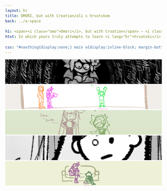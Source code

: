 ```yaml
---
layout: hr
title: OMORI, but with Croatian/ali s hrvatskom
back: ../a-space

h1: <span><i class="omo">Omori</i>, but with Croatian</span> – <i class="omo">Omori</i>, <i lang="hr">ali s hrvatskom</i>
htxt: In which yours truly attempts to learn <i lang="hr">hrvatski</i> (Croatian language), and a one-off pun turns into a piecemeal continuity.

css: "#navthing{display:none;} main a{display:inline-block; margin-bottom:.5em;} main a:hover,main a:focus,main a:active{opacity:.65;} main a:first-of-type img{border-radius:5px 5px 0 0;} main a:last-of-type img{border-radius:0 0 5px 5px;} #back{opacity:.5;}"
---
```

<a href="./"><img src="../assets/img/hr/kuci/1.png" alt="1: where it all began" title="1: where it all began"></a>
<a href="./tr"><img src="../assets/img/hr/kuci/2.png" alt="2: a comic" title="2: a comic"></a>
<a href="./ostatak-aprila"><img src="../assets/img/hr/kuci/3.png" alt="3: April smorgasbord" title="3: April smorgasbord"></a>
<a href="./yaoi"><img src="../assets/img/hr/kuci/4.png" alt="4: yaoi, mostly" title="4: yaoi, mostly"></a>
<a href="./itd"><img src="../assets/img/hr/kuci/5.png" alt="5: etc" title="5: etc"></a>
